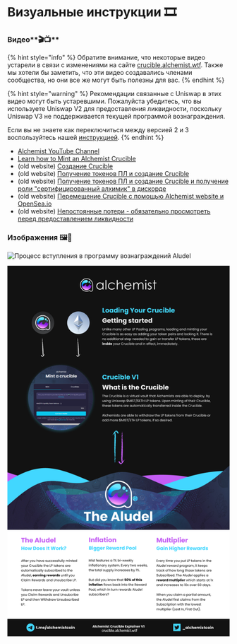 # Визуальные инструкции 🎞

### Видео**🎬📺** <a id="videos"></a>

{% hint style="info" %}
Обратите внимание, что некоторые видео устарели в связи с изменениями на сайте [crucible.alchemist.wtf](https://crucible.alchemist.wtf/). Также мы хотели бы заметить, что эти видео создавались членами сообщества, но они все же могут быть полезны для вас.
{% endhint %}

{% hint style="warning" %}
Рекомендации связанные с Uniswap в этих видео могут быть устаревшими. Пожалуйста убедитесь, что вы используете Uniswap V2 для предоставления ликвидности, поскольку Uniswap V3 не поддерживается текущей программой вознаграждения.

Если вы не знаете как переключиться между версией 2 и 3 воспользуйтесь нашей [инструкцией](https://docs.alchemist.wtf/mist/alchemist-token/acquiring-and-subscribing).
{% endhint %}

* [Alchemist YouTube Channel](https://www.youtube.com/channel/UCIs4LugynLei2TN__lJh-6Q)
* [Learn how to Mint an Alchemist Crucible](https://www.youtube.com/watch?v=SnnA4NBluDI)
* [​](https://www.youtube.com/watch?v=Rl9Rf-3Sp-8)\(old website\) [Создание C​rucible](https://www.youtube.com/watch?v=Rl9Rf-3Sp-8)
* \(old website\) [​Получение токенов ПЛ и создание Crucible​](https://www.youtube.com/watch?v=Ga1qcQ6x3as)
* \(old website\) ​[Получение токенов ПЛ и создание Crucible​ и получение роли "сертифицированный алхимик" в дискорде](https://www.youtube.com/watch?v=k7MO1QpqCds)
* \(old website\) [Перемещение Crucible с помощью Alchemist website и OpenSea.io ](https://www.youtube.com/watch?v=i2MCYimelBM)
* \(old website\) [Непостоянные потери - обязательно просмотреть перед предоставлением ликвидности](https://www.youtube.com/watch?v=8XJ1MSTEuU0)​

### **Изображения 🖼🎨** <a id="images"></a>

![&#x41F;&#x440;&#x43E;&#x446;&#x435;&#x441;&#x441; &#x432;&#x441;&#x442;&#x443;&#x43F;&#x43B;&#x435;&#x43D;&#x438;&#x44F; &#x432; &#x43F;&#x440;&#x43E;&#x433;&#x440;&#x430;&#x43C;&#x43C;&#x443; &#x432;&#x43E;&#x437;&#x43D;&#x430;&#x433;&#x440;&#x430;&#x436;&#x434;&#x435;&#x43D;&#x438;&#x439; Aludel](https://i.imgur.com/7sK0Jr2.png)

![&#x418;&#x434;&#x435;&#x44F;, &#x43A;&#x43E;&#x442;&#x43E;&#x440;&#x430;&#x44F; &#x441;&#x442;&#x43E;&#x438;&#x442; &#x437;&#x430; Aludel](../.gitbook/assets/visual-guide-2-after.jpg)

